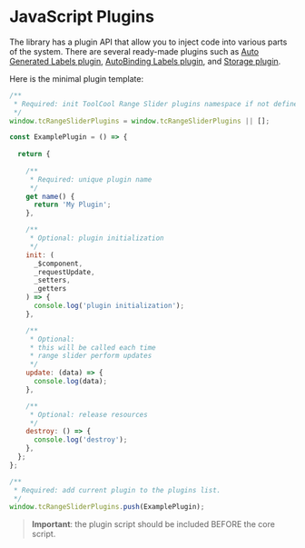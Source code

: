 # JavaScript Plugins

The library has a plugin API that allow you to inject code into various parts of the system. There are several ready-made plugins such as [Auto Generated Labels plugin](/pages/auto-generated-labels.html), [AutoBinding Labels plugin](/pages/auto-binding-labels.html), and [Storage plugin](/pages/storage.html). 

Here is the minimal plugin template:

```js
/**
 * Required: init ToolCool Range Slider plugins namespace if not defined yet
 */
window.tcRangeSliderPlugins = window.tcRangeSliderPlugins || [];

const ExamplePlugin = () => {
  
  return {
    
    /**
     * Required: unique plugin name
     */
    get name() {
      return 'My Plugin';
    },

    /**
     * Optional: plugin initialization
     */
    init: (
      _$component,
      _requestUpdate,
      _setters,
      _getters
    ) => {
      console.log('plugin initialization');
    },

    /**
     * Optional:
     * this will be called each time
     * range slider perform updates
     */
    update: (data) => {
      console.log(data);
    },

    /**
     * Optional: release resources
     */
    destroy: () => {
      console.log('destroy');
    },
  };
};

/**
 * Required: add current plugin to the plugins list.
 */
window.tcRangeSliderPlugins.push(ExamplePlugin);
```

> **Important**: the plugin script should be included BEFORE the core script.
